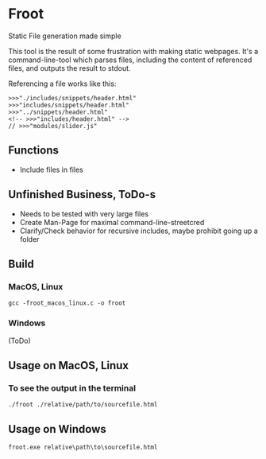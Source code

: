 # Froot
Static File generation made simple

This tool is the result of some frustration with making static webpages.
It's a command-line-tool which parses files, including the content of referenced files, and outputs the result to stdout.

Referencing a file works like this:
```
>>>"./includes/snippets/header.html"
>>>"includes/snippets/header.html"
>>>"../snippets/header.html"
<!-- >>>"includes/header.html" -->
// >>>"modules/slider.js"
```

## Functions
- Include files in files

## Unfinished Business, ToDo-s
- Needs to be tested with very large files
- Create Man-Page for maximal command-line-streetcred
- Clarify/Check behavior for recursive includes, maybe prohibit going up a folder

## Build

### MacOS, Linux
```
gcc -froot_macos_linux.c -o froot
```

### Windows
(ToDo)

## Usage on MacOS, Linux

### To see the output in the terminal
```
./froot ./relative/path/to/sourcefile.html
```

## Usage on Windows

```
froot.exe relative\path\to\sourcefile.html
```


